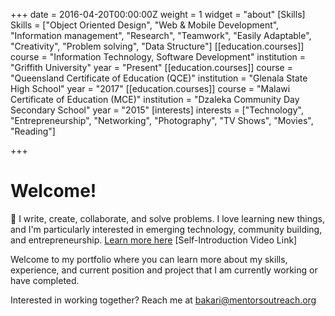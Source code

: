+++
date = 2016-04-20T00:00:00Z
weight = 1
widget = "about"
[Skills]
Skills = ["Object Oriented Design", "Web & Mobile Development", "Information management", "Research", "Teamwork", "Easily Adaptable", "Creativity", "Problem solving", "Data Structure"]
[[education.courses]]
course = "Information Technology, Software Development"
institution = "Griffith University"
year = "Present"
[[education.courses]]
course = "Queensland Certificate of Education (QCE)"
institution = "Glenala State High School"
year = "2017"
[[education.courses]]
course = "Malawi Certificate of Education (MCE)"
institution = "Dzaleka Community Day Secondary School"
year = "2015"
[interests]
interests = ["Technology", "Entrepreneurship", "Networking", "Photography", "TV Shows", "Movies", "Reading"]

+++
# Welcome!

👋 I write, create, collaborate, and solve problems. I love learning new things, and I'm particularly interested in emerging technology, community building, and entrepreneurship. [Learn more here](https://www.youtube.com/watch?v=p_1xejX5PAQ&feature=youtu.be) \[Self-Introduction Video Link\]

Welcome to my portfolio where you can learn more about my skills, experience, and current position and project that I am currently working or have completed.

Interested in working together? Reach me at [bakari@mentorsoutreach.org](mailto:bakari@mentorsoutreach.org "Email")